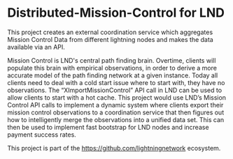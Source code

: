 # Distributed-Mission-Control for LND
This project creates an external coordination service which aggregates Mission Control Data from different lightning nodes and makes the data available via an API.

Mission Control is LND's central path finding brain. Overtime, clients will populate this brain with empirical observations, in order to derive a more accurate model of the path finding network at a given instance. Today all clients need to deal with a cold start issue where to start with, they have no observations. The “XImportMissionControl” API call in LND can be used to allow clients to start with a hot cache.
This project would use LND’s Mission Control API calls to implement a dynamic system where clients export their mission control observations to a coordination service that then figures out how to intelligently merge the observations into a unified data set. This can then be used to implement fast bootstrap for LND nodes and increase payment success rates.


This project is part of the https://github.com/lightningnetwork ecosystem.
